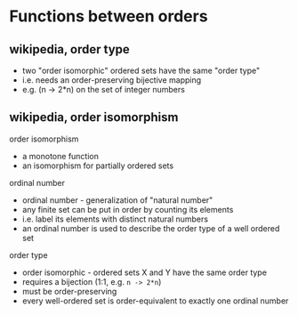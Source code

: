 
<!-- ======================================================================= -->
# Functions between orders

<!-- ======================================================================= -->
## wikipedia, order type

* two "order isomorphic" ordered sets have the same "order type"
* i.e. needs an order-preserving bijective mapping
* e.g. (n -> 2*n) on the set of integer numbers

<!-- ======================================================================= -->
## wikipedia, order isomorphism

order isomorphism

* a monotone function
* an isomorphism for partially ordered sets

ordinal number

* ordinal number - generalization of "natural number"
* any finite set can be put in order by counting its elements
* i.e. label its elements with distinct natural numbers
* an ordinal number is used to describe the order type of a well ordered set

order type

* order isomorphic - ordered sets X and Y have the same order type
* requires a bijection (1:1, e.g. `n -> 2*n`)
* must be order-preserving
* every well-ordered set is order-equivalent to exactly one ordinal number
